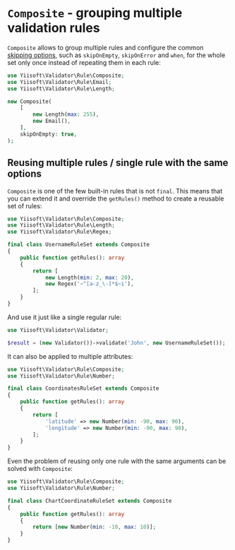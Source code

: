 # `Composite` - grouping multiple validation rules

`Composite` allows to group multiple rules and configure the common [skipping options], such as `skipOnEmpty`, 
`skipOnError` and `when`, for the whole set only once instead of repeating them in each rule:

```php
use Yiisoft\Validator\Rule\Composite;
use Yiisoft\Validator\Rule\Email;
use Yiisoft\Validator\Rule\Length;

new Composite(
    [
        new Length(max: 255),
        new Email(),
    ],
    skipOnEmpty: true,
);
```

## Reusing multiple rules / single rule with the same options

`Composite` is one of the few built-in rules that is not `final`. This means that you can extend it and override the
`getRules()` method to create a reusable set of rules:

```php
use Yiisoft\Validator\Rule\Composite;
use Yiisoft\Validator\Rule\Length;
use Yiisoft\Validator\Rule\Regex;

final class UsernameRuleSet extends Composite
{
    public function getRules(): array
    {
        return [
            new Length(min: 2, max: 20),
            new Regex('~^[a-z_\-]*$~i'),
        ];
    }
}
```

And use it just like a single regular rule:

```php
use Yiisoft\Validator\Validator;

$result = (new Validator())->validate('John', new UsernameRuleSet());
````

It can also be applied to multiple attributes:

```php
use Yiisoft\Validator\Rule\Composite;
use Yiisoft\Validator\Rule\Number;

final class CoordinatesRuleSet extends Composite
{
    public function getRules(): array
    {
        return [
            'latitude' => new Number(min: -90, max: 90),
            'longitude' => new Number(min: -90, max: 90),
        ];
    }
}
```

Even the problem of reusing only one rule with the same arguments can be solved with `Composite`:

```php
use Yiisoft\Validator\Rule\Composite;
use Yiisoft\Validator\Rule\Number;

final class ChartCoordinateRuleSet extends Composite
{
    public function getRules(): array
    {
        return [new Number(min: -10, max: 10)];
    }
}
```

[skipping options]: conditional-validation.md
